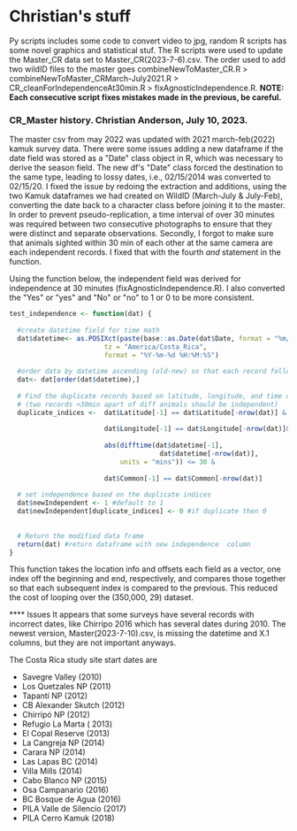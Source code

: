 # Christian's stuff
Py scripts includes some code to convert video to jpg, random R scripts has some novel graphics and statistical stuf. The R scripts were used to update the Master_CR data set to Master_CR(2023-7-6).csv. 
The order used to add two wildID files to the master goes combineNewToMaster_CR.R > combineNewToMaster_CRMarch-July2021.R > CR_cleanForIndependenceAt30min.R > fixAgnosticIndependence.R. **NOTE: Each consecutive script fixes mistakes made in the previous, be careful.**

### CR_Master history. Christian Anderson, July 10, 2023.

The master csv from may 2022 was updated with 2021 march-feb(2022) kamuk survey data. There were some issues adding a new dataframe if 
the date field was stored as a "Date" class object in R, which was necessary to derive the season field. The new df's "Date" class forced the destination to the 
same type, leading to lossy dates, i.e., 02/15/2014 was converted to 02/15/20. I fixed the issue by redoing the 
extraction and additions, using the two Kamuk dataframes we had created on WildID (March-July & July-Feb), converting the date back to a 
character class before joining it to the master. 
In order to prevent pseudo-replication, a time interval of over 30 minutes was required between two consecutive photographs to ensure that they were distinct and separate observations.
Secondly, I forgot to make sure that animals sighted within 30 min of each other at the same camera are each independent records. I fixed that with the fourth *and* 
statement in the function. 

Using the function below, the independent field was derived for independence at 30 minutes (fixAgnosticIndependence.R). I also converted the "Yes" or "yes" and "No" or "no" to 1 or 0 to be more consistent.
```R
test_independence <- function(dat) { 
  
  #create datetime field for time math
  dat$datetime<- as.POSIXct(paste(base::as.Date(dat$Date, format = "%m/%d/%Y") , dat$Time),
                        tz = "America/Costa_Rica",
                        format = "%Y-%m-%d %H:%M:%S")
  
  #order data by datetime ascending (old-new) so that each record follows the previous chronologically
  dat<- dat[order(dat$datetime),]
  
  # Find the duplicate records based on latitude, longitude, and time difference and whether animal is different, 
  # (two records <30min apart of diff animals should be independent)
  duplicate_indices <-  dat$Latitude[-1] == dat$Latitude[-nrow(dat)] &
    
                        dat$Longitude[-1] == dat$Longitude[-nrow(dat)]&
    
                        abs(difftime(dat$datetime[-1], 
                                      dat$datetime[-nrow(dat)], 
                            units = "mins")) <= 30 &
    
                        dat$Common[-1] == dat$Common[-nrow(dat)]
  
  # set independence based on the duplicate indices 
  dat$newIndependent <- 1 #default to 1
  dat$newIndependent[duplicate_indices] <- 0 #if duplicate then 0
  
  
  # Return the modified data frame
  return(dat) #return dataframe with new independence  column
}
```
This function takes the location info and offsets each field as a vector, one index off the beginning and end, respectively, and compares those together 
so that each subsequent index is compared to the previous. This reduced the cost of looping over the (350,000, 29) dataset. 

**** Issues
It appears that some surveys have several records with incorrect dates, like Chirripo 2016 which has several dates during 2010. The newest 
version, Master(2023-7-10).csv, is missing the datetime and X.1 columns, but they are not important anyways. 

The Costa Rica study site start dates are
* Savegre Valley (2010)
* Los Quetzales NP (2011)
* Tapantí NP (2012)
* CB Alexander Skutch (2012)
* Chirripó NP (2012)
* Refugio La Marta ( 2013)
* El Copal Reserve (2013)
* La Cangreja NP (2014)
* Carara NP (2014)
* Las Lapas BC (2014)
* Villa Mills (2014)
* Cabo Blanco NP (2015)
* Osa Campanario (2016)
* BC Bosque de Agua (2016)
* PILA Valle de Silencio (2017)
* PILA Cerro Kamuk (2018)


